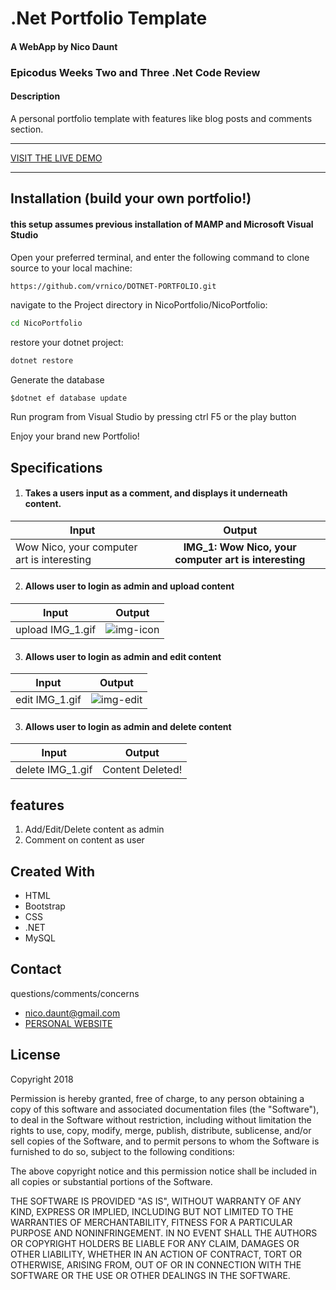 .Net Portfolio Template
==========
#### A WebApp by Nico Daunt

### Epicodus Weeks Two and Three .Net Code Review

#### Description
A personal portfolio template with features like blog posts and comments section.
***
[VISIT THE LIVE DEMO](https://google.com)
***

## Installation (build your own portfolio!)

#### this setup assumes previous installation of MAMP and Microsoft Visual Studio



Open your preferred terminal, and enter the following command to clone source to your local machine:
```sh
https://github.com/vrnico/DOTNET-PORTFOLIO.git
```

navigate to the Project directory in NicoPortfolio/NicoPortfolio:
```sh
cd NicoPortfolio
```

restore your dotnet project:
```sh
dotnet restore
```

Generate the database
```
$dotnet ef database update
```
Run program from Visual Studio by pressing ctrl F5 or the play button


Enjoy your brand new Portfolio!



## Specifications

1. #### Takes a users input as a comment, and displays it underneath content.

| Input      | Output           |
| ------------- |:-------------:|
| Wow Nico, your computer art is interesting    | **IMG_1: Wow Nico, your computer art is interesting** |


2. #### Allows user to login as admin and upload content

| Input      | Output           |
| ------------- |:-------------:|
| upload IMG_1.gif      |![img-icon](  https://imgur.com/ES8yuYP.gif)|

3. #### Allows user to login as admin and edit content

| Input      | Output           |
| ------------- |:-------------:|
| edit IMG_1.gif    | ![img-edit](https://i.imgur.com/dkNUuU1.png) |

3. #### Allows user to login as admin and delete content

| Input      | Output           |
| ------------- |:-------------:|
| delete IMG_1.gif      |Content Deleted!|





## features
1. Add/Edit/Delete content as admin
2. Comment on content as user








## Created With
* HTML
* Bootstrap
* CSS
* .NET
* MySQL




## Contact
questions/comments/concerns
* [nico.daunt@gmail.com](mailto:nico.daunt@gmail.com)
* [PERSONAL WEBSITE](nicodaunt.com)




## License
Copyright 2018


Permission is hereby granted, free of charge, to any person obtaining a copy of this software and associated documentation files (the "Software"), to deal in the Software without restriction, including without limitation the rights to use, copy, modify, merge, publish, distribute, sublicense, and/or sell copies of the Software, and to permit persons to whom the Software is furnished to do so, subject to the following conditions:

The above copyright notice and this permission notice shall be included in all copies or substantial portions of the Software.

THE SOFTWARE IS PROVIDED "AS IS", WITHOUT WARRANTY OF ANY KIND, EXPRESS OR IMPLIED, INCLUDING BUT NOT LIMITED TO THE WARRANTIES OF MERCHANTABILITY, FITNESS FOR A PARTICULAR PURPOSE AND NONINFRINGEMENT. IN NO EVENT SHALL THE AUTHORS OR COPYRIGHT HOLDERS BE LIABLE FOR ANY CLAIM, DAMAGES OR OTHER LIABILITY, WHETHER IN AN ACTION OF CONTRACT, TORT OR OTHERWISE, ARISING FROM, OUT OF OR IN CONNECTION WITH THE SOFTWARE OR THE USE OR OTHER DEALINGS IN THE SOFTWARE.
